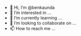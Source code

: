 - 👋 Hi, I’m @benkaunda
- 👀 I’m interested in ...
- 🌱 I’m currently learning ...
- 💞️ I’m looking to collaborate on ...
- 📫 How to reach me ...

<!---
benkaunda/benkaunda is a ✨ special ✨ repository because its `README.md` (this file) appears on your GitHub profile.
You can click the Preview link to take a look at your changes.
--->
